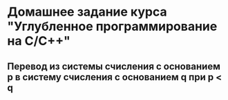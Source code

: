 # Домашнее задание курса "Углубленное программирование на C/C++"
## Перевод из системы счисления с основанием p в систему счисления с основанием q при p < q
